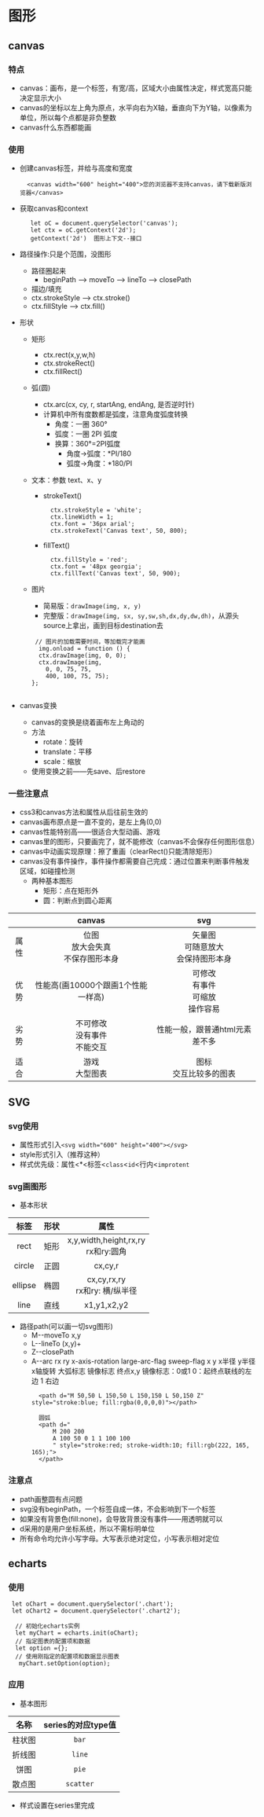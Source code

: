 # 图形
## canvas
### 特点
* canvas：画布，是一个标签，有宽/高，区域大小由属性决定，样式宽高只能决定显示大小
* canvas的坐标以左上角为原点，水平向右为X轴，垂直向下为Y轴，以像素为单位，所以每个点都是非负整数
* canvas什么东西都能画
### 使用
* 创建canvas标签，并给与高度和宽度
  ```
    <canvas width="600" height="400">您的浏览器不支持canvas，请下载新版浏览器</canvas>
  ```
* 获取canvas和context
  ```
     let oC = document.querySelector('canvas');
     let ctx = oC.getContext('2d');
     getContext('2d')  图形上下文--接口
  ```
* 路径操作:只是个范围，没图形
  * 路径圈起来
    * beginPath --> moveTo --> lineTo --> closePath
  * 描边/填充
   * ctx.strokeStyle --> ctx.stroke()
   * ctx.fillStyle --> ctx.fill()

* 形状
  * 矩形
    * ctx.rect(x,y,w,h)
    * ctx.strokeRect()
    * ctx.fillRect()
  * 弧(圆)
    * ctx.arc(cx, cy, r, startAng, endAng, 是否逆时针)                
    * 计算机中所有度数都是弧度，注意角度弧度转换
      * 角度：一圈 360°
      * 弧度：一圈 2PI 弧度
       * 换算：360°=2PI弧度
         * 角度->弧度：*PI/180
         * 弧度->角度：*180/PI

  * 文本：参数 text、x、y
    * strokeText()
      ```
        ctx.strokeStyle = 'white';
        ctx.lineWidth = 1;
        ctx.font = '36px arial';
        ctx.strokeText('Canvas text', 50, 800);
      ```
    * fillText()       
      ```
        ctx.fillStyle = 'red';
        ctx.font = '48px georgia';
        ctx.fillText('Canvas text', 50, 900);
      ```
  * 图片
    * 简易版：`drawImage(img, x, y)`
    * 完整版：`drawImage(img, sx, sy,sw,sh,dx,dy,dw,dh)`，从源头source上拿出，画到目标destination去
    ```
     // 图片的加载需要时间，等加载完才能画
      img.onload = function () {
      ctx.drawImage(img, 0, 0);
      ctx.drawImage(img,
        0, 0, 75, 75,
        400, 100, 75, 75);
    };
  ```
* canvas变换
  * canvas的变换是绕着画布左上角动的
  * 方法
    * rotate：旋转
    * translate：平移
    * scale：缩放
  * 使用变换之前——先save、后restore
### 一些注意点
* css3和canvas方法和属性从后往前生效的
* canvas画布原点是一直不变的，是左上角(0,0)
* canvas性能特别高——很适合大型动画、游戏
* canvas里的图形，只要画完了，就不能修改（canvas不会保存任何图形信息）
* canvas中动画实现原理：擦了重画（clearRect()只能清除矩形）
* canvas没有事件操作，事件操作都需要自己完成：通过位置来判断事件触发区域，如碰撞检测
  * 两种基本图形
    * 矩形：点在矩形外
    * 圆：判断点到圆心距离

|     |canvas                             |svg                                | 
| :-: |             :-:                  |                :-:                |
|属性  |位图<br>放大会失真<br>不保存图形本身 |矢量图<br>可随意放大<br>会保持图形本身|
|优势  |性能高(画10000个跟画1个性能一样高)   |可修改<br>有事件<br>可缩放<br>操作容易|
|劣势  |不可修改<br>没有事件<br>不能交互     |性能一般，跟普通html元素差不多        |
|适合  |游戏<br>大型图表                    |图标<br>交互比较多的图表              |
## SVG
### svg使用
* 属性形式引入`<svg width="600" height="400"></svg>`
* style形式引入（推荐这种）
* 样式优先级：属性<*<标签<`class`<`id`<行内<`improtent`
### svg画图形
* 基本形状

|标签|形状|属性|
|:-:|:-:|:-:|
|rect    | 矩形 | x,y,width,height,rx,ry<br>rx和ry:圆角
|circle  | 正圆 | cx,cy,r
|ellipse | 椭圆 | cx,cy,rx,ry<br>rx和ry: 横/纵半径
|line    | 直线 | x1,y1,x2,y2
* 路径path(可以画一切svg图形)
  * M--moveTo     x,y
  * L--lineTo     (x,y)+
  * Z--closePath
  * A--arc     rx    ry    x-axis-rotation large-arc-flag sweep-flag x y
        x半径 y半径  x轴旋转         大弧标志        镜像标志    终点x,y
        镜像标志：0或1
                 0：起终点联线的左边  1 右边
    ```
      <path d="M 50,50 L 150,50 L 150,150 L 50,150 Z" style="stroke:blue; fill:rgba(0,0,0,0)"></path>
    ```
    ```
      圆弧
      <path d="
          M 200 200
          A 100 50 0 1 1 100 100
          " style="stroke:red; stroke-width:10; fill:rgb(222, 165, 165);">
      </path>
    ```
### 注意点
* path画整圆有点问题
* svg没有beginPath，一个标签自成一体，不会影响到下一个标签
* 如果没有背景色(fill:none)，会导致背景没有事件——用透明就可以
* d采用的是用户坐标系统，所以不需标明单位
* 所有命令均允许小写字母。大写表示绝对定位，小写表示相对定位
## echarts
### 使用
  ```
   let oChart = document.querySelector('.chart');
   let oChart2 = document.querySelector('.chart2');

    // 初始化echarts实例
    let myChart = echarts.init(oChart);
    // 指定图表的配置项和数据
    let option ={};
    // 使用刚指定的配置项和数据显示图表
     myChart.setOption(option);
  ```
### 应用
* 基本图形

|名称|series的对应type值|
|:-:|:-:|
|柱状图|`bar`|
|折线图|`line`|
|饼图|`pie`|
|散点图|`scatter`|
* 样式设置在series里完成



